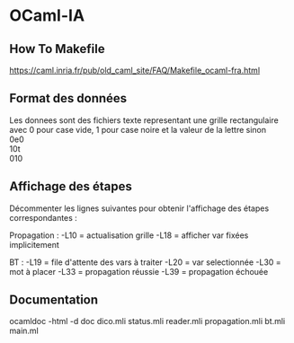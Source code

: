 # OCaml-IA

## How To Makefile 
https://caml.inria.fr/pub/old_caml_site/FAQ/Makefile_ocaml-fra.html

## Format des données
Les donnees sont des fichiers texte representant une grille rectangulaire avec 0 pour case vide, 1 pour case noire et la valeur de la lettre sinon \
0e0 \
10t \
010 

## Affichage des étapes
Décommenter les lignes suivantes pour obtenir l'affichage des étapes correspondantes :

Propagation : 
-L10 = actualisation grille
-L18 = afficher var fixées implicitement

BT :
-L19 = file d'attente des vars à traiter 
-L20 = var selectionnée
-L30 = mot à placer
-L33 = propagation réussie 
-L39 = propagation échouée


## Documentation
ocamldoc -html -d doc dico.mli status.mli reader.mli propagation.mli bt.mli main.ml

